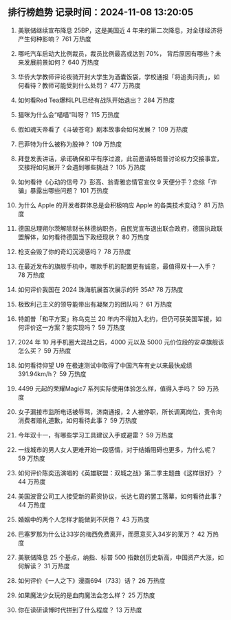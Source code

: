 
## 排行榜趋势 记录时间：2024-11-08 13:20:05
  
  1. 美联储继续宣布降息 25BP，这是美国近 4 年来的第二次降息，对全球经济将产生何种影响？ 761 万热度
    
  2. 哪吒汽车启动大比例裁员，裁员比例最高或达到 70%， 背后原因有哪些？未来发展前景如何？ 640 万热度
    
  3. 华侨大学教师评论夜骑开封大学生为酒囊饭袋，学校通报「将追责问责」，如何看待？教师可能受到什么处罚？ 477 万热度
    
  4. 如何看Red Tea爆料LPL已经有战队开始退出？ 284 万热度
    
  5. 猫咪为什么会“喵喵”叫呀？ 115 万热度
    
  6. 假如魂天帝看了《斗破苍穹》剧本故事会如何发展？ 109 万热度
    
  7. 巴菲特为什么被称为股神？ 109 万热度
    
  8. 拜登发表讲话，承诺确保和平有序过渡，此前邀请特朗普讨论权力交接事宜，交接将如何展开？会遇到哪些挑战？ 105 万热度
    
  9. 如何看待《心动的信号 7》彭高、翁青雅恋情官宣仅 9 天便分手？恋综「诈骗」暴露出哪些问题？ 101 万热度
    
  10. 为什么 Apple 的开发者群体总是会积极响应 Apple 的各类技术变动？ 81 万热度
    
  11. 德国总理朔尔茨解除财长林德纳职务，自民党宣布退出联合政府，德国执政联盟解体，如何看待德国当下政经现状？ 80 万热度
    
  12. 枪支会毁了你的奇幻沉浸感吗？ 78 万热度
    
  13. 在最近发布的旗舰手机中，哪款手机的配置更有诚意，最值得双十一入手？ 78 万热度
    
  14. 如何评价我国在 2024 珠海航展首次展示的歼 35A? 78 万热度
    
  15. 极致利己主义的领导能带出有凝聚力的团队吗？ 61 万热度
    
  16. 特朗普「和平方案」称乌克兰 20 年内不得加入北约，但仍可获美国军援，如何评价这一方案？能实现吗？ 59 万热度
    
  17. 2024 年 10 月手机圈大混战之后，4000 元以及 5000 元价位段的安卓旗舰该怎么买？ 59 万热度
    
  18. 如何看待仰望 U9 在极速测试中取得了中国汽车有史以来最快成绩 391.94km/h？ 59 万热度
    
  19. 4499 元起的荣耀Magic7 系列实际使用体验怎么样，值得入手吗？ 59 万热度
    
  20. 女子漏接市监所电话被辱骂，济南通报，2 人被停职，所长调离岗位，责令向消费者赔礼道歉，如何看待此事？ 59 万热度
    
  21. 今年双十一，有哪些学习工具建议入手或避雷？ 59 万热度
    
  22. 一线城市的男人女人更难开始一段感情，对于结婚阻碍也更多，为什么呢？ 59 万热度
    
  23. 如何评价陈奕迅演唱的《英雄联盟：双城之战》第二季主题曲《这样很好》？ 44 万热度
    
  24. 美国波音公司工人接受新的薪资协议，长达七周的罢工落幕，如何看待此事？ 44 万热度
    
  25. 婚姻中的两个人怎样才能做到不厌倦？ 43 万热度
    
  26. 巴塞罗那为什么让33岁的梅西免费离开，而愿意买入34岁的莱万？ 42 万热度
    
  27. 美联储降息 25 个基点，纳指、标普 500 指数创历史新高，中国资产大涨，如何解读？ 31 万热度
    
  28. 如何评价《一人之下》漫画694（733）话？ 26 万热度
    
  29. 如果魔法少女玩的是血肉魔法会怎么样？ 25 万热度
    
  30. 你在读研读博时代拼到了什么程度？ 13 万热度
    